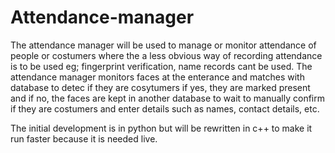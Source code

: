 # Attendance-manager

The attendance manager will be used to manage or monitor attendance of people or costumers where the a less obvious way of recording attendance is to be used eg; fingerprint verification, name records cant be used.
The attendance manager monitors faces at the enterance and matches with database to detec if they are cosytumers if yes, they are marked present and if no, the faces are kept in another database to wait to manually confirm if they are costumers and enter details such as names, contact details, etc.

The initial development is in python but will be rewritten in c++ to make it run faster because it is needed live.

